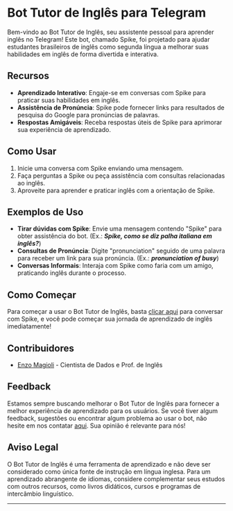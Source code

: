 # Bot Tutor de Inglês para Telegram

Bem-vindo ao Bot Tutor de Inglês, seu assistente pessoal para aprender inglês no Telegram! Este bot, chamado Spike, foi projetado para ajudar estudantes brasileiros de inglês como segunda língua a melhorar suas habilidades em inglês de forma divertida e interativa.

## Recursos
- **Aprendizado Interativo**: Engaje-se em conversas com Spike para praticar suas habilidades em inglês.
- **Assistência de Pronúncia**: Spike pode fornecer links para resultados de pesquisa do Google para pronúncias de palavras.
- **Respostas Amigáveis**: Receba respostas úteis de Spike para aprimorar sua experiência de aprendizado.

## Como Usar
1. Inicie uma conversa com Spike enviando uma mensagem.
2. Faça perguntas a Spike ou peça assistência com consultas relacionadas ao inglês.
3. Aproveite para aprender e praticar inglês com a orientação de Spike.

## Exemplos de Uso
- **Tirar dúvidas com Spike**: Envie uma mensagem contendo "Spike" para obter assistência do bot. (Ex.: ***Spike, como se diz palha italiana em inglês?***)
- **Consultas de Pronúncia**: Digite "pronunciation" seguido de uma palavra para receber um link para sua pronúncia. (Ex.: ***pronunciation of busy***)
- **Conversas Informais**: Interaja com Spike como faria com um amigo, praticando inglês durante o processo.

## Como Começar
Para começar a usar o Bot Tutor de Inglês, basta [clicar aqui](https://web.telegram.org/k/#@SpikeEnglishBot) para conversar com Spike, e você pode começar sua jornada de aprendizado de inglês imediatamente!

## Contribuidores
- [Enzo Magioli](https://www.linkedin.com/in/enzo-magioli/) - Cientista de Dados e Prof. de Inglês

## Feedback
Estamos sempre buscando melhorar o Bot Tutor de Inglês para fornecer a melhor experiência de aprendizado para os usuários. Se você tiver algum feedback, sugestões ou encontrar algum problema ao usar o bot, não hesite em nos contatar [aqui](mailto:enzomagioli.pro@gmail.com). Sua opinião é relevante para nós!

## Aviso Legal
O Bot Tutor de Inglês é uma ferramenta de aprendizado e não deve ser considerado como única fonte de instrução em língua inglesa. Para um aprendizado abrangente de idiomas, considere complementar seus estudos com outros recursos, como livros didáticos, cursos e programas de intercâmbio linguístico.

---